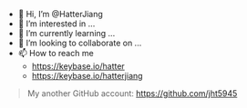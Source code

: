 - 👋 Hi, I’m @HatterJiang
- 👀 I’m interested in ...
- 🌱 I’m currently learning ...
- 💞️ I’m looking to collaborate on ...
- 📫 How to reach me
  - https://keybase.io/hatter
  - https://keybase.io/hatterjiang

> My another GitHub account: https://github.com/jht5945

<!---
HatterJiang/HatterJiang is a ✨ special ✨ repository because its `README.md` (this file) appears on your GitHub profile.
You can click the Preview link to take a look at your changes.
--->
